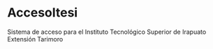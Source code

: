 # AccesoItesi 
Sistema de acceso para el Instituto Tecnológico Superior de Irapuato Extensión Tarimoro

